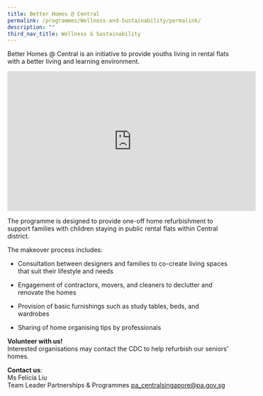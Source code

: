 ```yaml
---
title: Better Homes @ Central
permalink: /programmes/Wellness-and-Sustainability/permalink/
description: ""
third_nav_title: Wellness & Sustainability
---
```

Better Homes @ Central is an initiative to provide youths living in rental flats with a better living and learning environment.

<iframe width="560" height="315" src="https://www.youtube.com/embed/0ab3xX-3PEE" title="YouTube video player" frameborder="0" allow="accelerometer; autoplay; clipboard-write; encrypted-media; gyroscope; picture-in-picture; web-share" allowfullscreen></iframe>

The programme is designed to provide one-off home refurbishment to support families with children staying in public rental flats within Central district. 

The makeover process includes:

*  Consultation between designers and families to co-create living spaces that suit their lifestyle and needs

*  Engagement of contractors, movers, and cleaners to declutter and renovate the homes

*  Provision of basic furnishings such as study tables, beds, and wardrobes

*  Sharing of home organising tips by professionals

**Volunteer with us!**  
Interested organisations may contact the CDC to help refurbish our seniors’ homes.

**Contact us**:  
Ms Felicia Liu   
Team Leader 
Partnerships & Programmes
[pa\_centralsingapore@pa.gov.sg](mailto:pa_centralsingapore@pa.gov.sg)